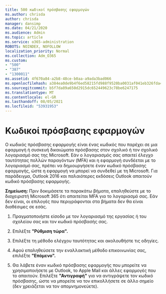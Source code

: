 ```yaml
---
title: 500 κωδικοί πρόσβασης εφαρμογών
ms.author: chrisda
author: chrisda
manager: dansimp
ms.date: 04/21/2020
ms.audience: Admin
ms.topic: article
ms.service: o365-administration
ROBOTS: NOINDEX, NOFOLLOW
localization_priority: Normal
ms.collection: Adm_O365
ms.custom:
- "500"
- "387"
- "1300011"
ms.assetid: 4f670a84-a2b8-48ce-b0aa-a9ada3bad066
ms.openlocfilehash: a384ea0de9b4f6ed58215fd988f9520ba0031af041eb326fda467b80d28406ee
ms.sourcegitcommit: b5f7da89a650d2915dc652449623c78be6247175
ms.translationtype: MT
ms.contentlocale: el-GR
ms.lasthandoff: 08/05/2021
ms.locfileid: "53931953"
---
```

# <a name="app-passwords"></a>Κωδικοί πρόσβασης εφαρμογών

Ο κωδικός πρόσβασης εφαρμογής είναι ένας κωδικός που παρέχει σε μια εφαρμογή ή συσκευή δικαιώματα πρόσβασης στον σχολικό ή τον σχολικό λογαριασμό σας της Microsoft. Εάν ο λογαριασμός σας απαιτεί έλεγχο ταυτότητας πολλών παραγόντων (MFA) και η εφαρμογή συνδέεται με το λογαριασμό σας, πρέπει να δημιουργήσετε έναν κωδικό πρόσβασης εφαρμογής, ώστε η εφαρμογή να μπορεί να συνδεθεί με τη Microsoft. Για παράδειγμα, Outlook 2016 και παλαιότερες εκδόσεις Outlook απαιτούν κωδικό πρόσβασης εφαρμογής.

 **Σημείωση:** Πριν δοκιμάσετε τα παρακάτω βήματα, επαληθεύστε με το διαχειριστή Microsoft 365 ότι απαιτείται MFA για το λογαριασμό σας. Εάν δεν είναι, οι επιλογές που περιγράφονται στα βήματα δεν θα είναι διαθέσιμες σε εσάς.

1. Πραγματοποιήστε είσοδο με τον λογαριασμό της εργασίας ή του σχολείου σας και τον κωδικό πρόσβασής σας.

2. Επιλέξτε **"Ρύθμιση τώρα".**

3. Επιλέξτε τη μέθοδο ελέγχου ταυτότητας και ακολουθήστε τις οδηγίες.

4. Αφού επαληθεύσετε την εναλλακτική μέθοδο επικοινωνίας σας, επιλέξτε **"Επόμενο".**

5. Θα λάβετε έναν κωδικό πρόσβασης εφαρμογής που μπορείτε να χρησιμοποιήσετε με Outlook, το Apple Mail και άλλες εφαρμογές που το απαιτούν. Επιλέξτε **"Αντιγραφή"** για να αντιγράψετε τον κωδικό πρόσβασης, ώστε να μπορείτε να τον επικολλήσετε σε άλλο σημείο (δεν χρειάζεται να τον απομνημονεύετε).
